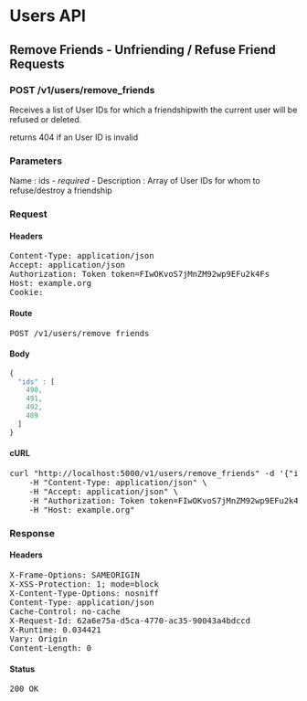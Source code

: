 # Users API

## Remove Friends - Unfriending / Refuse Friend Requests

### POST /v1/users/remove_friends

Receives a list of User IDs for which a friendshipwith the current user will be refused or deleted.

returns 404 if an User ID is invalid

### Parameters

Name : ids *- required -*
Description : Array of User IDs for whom to refuse/destroy a friendship

### Request

#### Headers

<pre>Content-Type: application/json
Accept: application/json
Authorization: Token token=FIwOKvoS7jMnZM92wp9EFu2k4Fs
Host: example.org
Cookie: </pre>

#### Route

<pre>POST /v1/users/remove_friends</pre>

#### Body
```javascript
{
  "ids" : [
    490,
    491,
    492,
    489
  ]
}
```


#### cURL

<pre class="request">curl &quot;http://localhost:5000/v1/users/remove_friends&quot; -d &#39;{&quot;ids&quot;:[490,491,492,489]}&#39; -X POST \
	-H &quot;Content-Type: application/json&quot; \
	-H &quot;Accept: application/json&quot; \
	-H &quot;Authorization: Token token=FIwOKvoS7jMnZM92wp9EFu2k4Fs&quot; \
	-H &quot;Host: example.org&quot;</pre>

### Response

#### Headers

<pre>X-Frame-Options: SAMEORIGIN
X-XSS-Protection: 1; mode=block
X-Content-Type-Options: nosniff
Content-Type: application/json
Cache-Control: no-cache
X-Request-Id: 62a6e75a-d5ca-4770-ac35-90043a4bdccd
X-Runtime: 0.034421
Vary: Origin
Content-Length: 0</pre>

#### Status

<pre>200 OK</pre>

